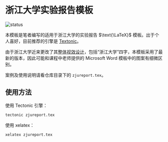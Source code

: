 # 浙江大学实验报告模板

![status](https://github.com/megrxu/zju-report-latex-template/workflows/Build/badge.svg)

本模板是笔者编写的适用于浙江大学的实验报告 $\text{\LaTeX}$ 模板。出于个人喜好，目前推荐的引擎是 [Textonic](https://github.com/tectonic-typesetting/tectonic/)。

由于浙江大学近来更改了其[整体视效设计](https://www.zju.edu.cn/572/list.htm)，包括“浙江大学”四字，本模板采用了最新的版本，因此可能和课程中老师提供的 Microsoft Word 模板中的图案有细微区别。

案例及使用说明请看仓库目录下的 `zjureport.tex`。

## 使用方法

使用 Tectonic 引擎：
```bash
tectonic zjureport.tex
```

使用 xelatex：

```bash
xelatex zjureport.tex
```